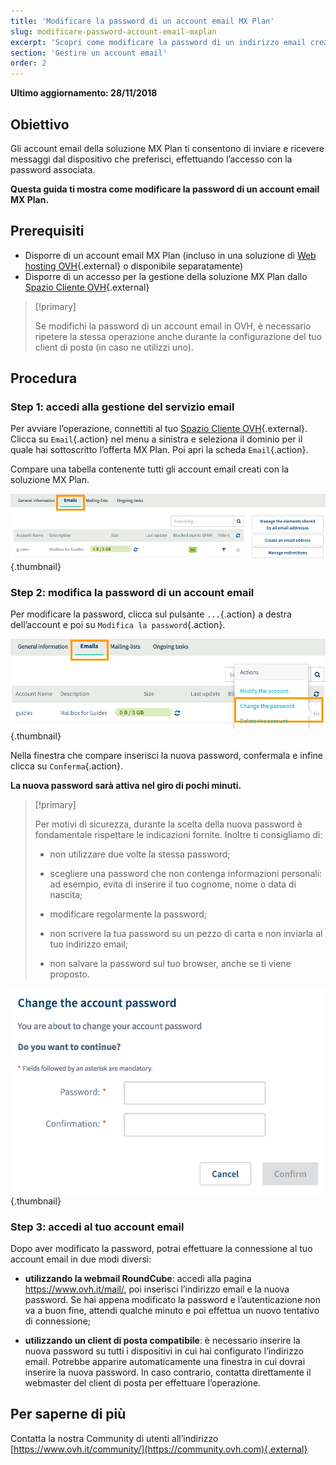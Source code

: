 ```yaml
---
title: 'Modificare la password di un account email MX Plan'
slug: modificare-password-account-email-mxplan
excerpt: 'Scopri come modificare la password di un indirizzo email creato con la soluzione MX Plan'
section: 'Gestire un account email'
order: 2
---
```


**Ultimo aggiornamento: 28/11/2018**

## Obiettivo

Gli account email della soluzione MX Plan ti consentono di inviare e ricevere messaggi dal dispositivo che preferisci, effettuando l’accesso con la password associata.

**Questa guida ti mostra come modificare la password di un account email MX Plan.**

## Prerequisiti
- Disporre di un account email MX Plan (incluso in una soluzione di [Web hosting OVH](https://www.ovh.it/hosting-web/){.external} o disponibile separatamente)
- Disporre di un accesso per la gestione della soluzione MX Plan dallo [Spazio Cliente OVH](https://www.ovh.com/auth/?action=gotomanager){.external}

> [!primary]
>
> Se modifichi la password di un account email in OVH, è necessario ripetere la stessa operazione anche durante la configurazione del tuo client di posta (in caso ne utilizzi uno).
>

## Procedura

### Step 1: accedi alla gestione del servizio email

Per avviare l’operazione, connettiti al tuo [Spazio Cliente OVH](https://www.ovh.com/auth/?action=gotomanager){.external}. Clicca su `Email`{.action} nel menu a sinistra e seleziona il dominio per il quale hai sottoscritto l’offerta MX Plan. Poi apri la scheda `Email`{.action}.

Compare una tabella contenente tutti gli account email creati con la soluzione MX Plan.

![mxplanpassword](images/change-email-password-step1.png){.thumbnail}

### Step 2: modifica la password di un account email

Per modificare la password, clicca sul pulsante `...`{.action} a destra dell’account e poi su `Modifica la password`{.action}.

![mxplanpassword](images/change-email-password-step2.png){.thumbnail}

Nella finestra che compare inserisci la nuova password, confermala e infine clicca su `Conferma`{.action}.

**La nuova password sarà attiva nel giro di pochi minuti.**

> [!primary]
>
> Per motivi di sicurezza, durante la scelta della nuova password è fondamentale rispettare le indicazioni fornite. Inoltre ti consigliamo di:
>
> - non utilizzare due volte la stessa password;
>
> - scegliere una password che non contenga informazioni personali: ad esempio, evita di inserire il tuo cognome, nome o data di nascita;
>
> - modificare regolarmente la password;
>
> - non scrivere la tua password su un pezzo di carta e non inviarla al tuo indirizzo email;
>
> - non salvare la password sul tuo browser, anche se ti viene proposto.
>

![mxplanpassword](images/change-email-password-step3.png){.thumbnail}

### Step 3: accedi al tuo account email

Dopo aver modificato la password, potrai effettuare la connessione al tuo account email in due modi diversi:

- **utilizzando la webmail RoundCube**: accedi alla pagina <https://www.ovh.it/mail/>, poi inserisci l’indirizzo email e la nuova password. Se hai appena modificato la password e l’autenticazione non va a buon fine, attendi qualche minuto e poi effettua un nuovo tentativo di connessione;

- **utilizzando un client di posta compatibile**: è necessario inserire la nuova password su tutti i dispositivi in cui hai configurato l’indirizzo email. Potrebbe apparire automaticamente una finestra in cui dovrai inserire la nuova password. In caso contrario, contatta direttamente il webmaster del client di posta per effettuare l’operazione.

## Per saperne di più

Contatta la nostra Community di utenti all’indirizzo [https://www.ovh.it/community/](https://community.ovh.com){.external}